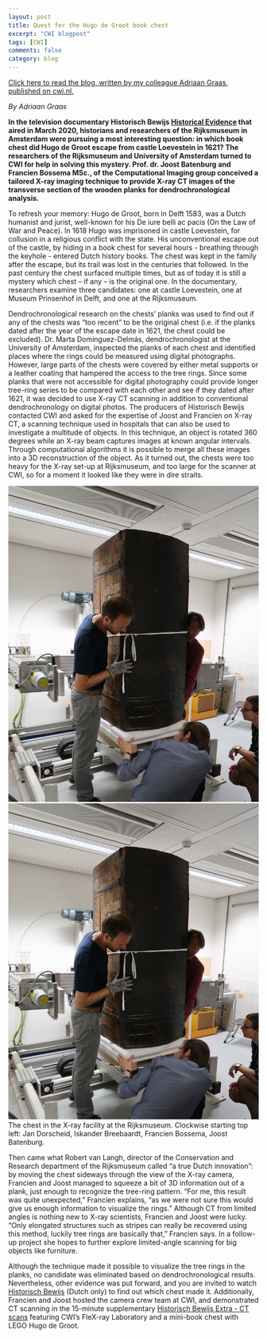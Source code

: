 ```yaml
---
layout: post
title: Quest for the Hugo de Groot book chest
excerpt: "CWI blogpost"
tags: [CWI]
comments: false
category: blog
---
```


[Click here to read the blog, written by my colleague Adriaan Graas, published on cwi.nl.](https://www.cwi.nl/news/blogs/quest-for-the-hugo-de-groot-book-chest)

*By Adriaan Graas*

**In the television documentary Historisch Bewijs [Historical Evidence](https://www.avrotros.nl/historisch-bewijs/gemist/detail/item/historisch-bewijs-de-boekenkist-van-hugo-de-groot-04-03-2020/) that aired in March 2020, historians and researchers of the Rijksmuseum in Amsterdam were pursuing a most interesting question: in which book chest did Hugo de Groot escape from castle Loevestein in 1621? The researchers of the Rijksmuseum and University of Amsterdam turned to CWI for help in solving this mystery. Prof. dr. Joost Batenburg and Francien Bossema MSc., of the Computational Imaging group conceived a tailored X-ray imaging technique to provide X-ray CT images of the transverse section of the wooden planks for dendrochronological analysis.**

To refresh your memory: Hugo de Groot, born in Delft 1583, was a Dutch humanist and jurist, well-known for his De iure belli ac pacis (On the Law of War and Peace). In 1618 Hugo was imprisoned in castle Loevestein, for collusion in a religious conflict with the state. His unconventional escape out of the castle, by hiding in a book chest for several hours - breathing through the keyhole - entered Dutch history books. The chest was kept in the family after the escape, but its trail was lost in the centuries that followed. In the past century the chest surfaced multiple times, but as of today it is still a mystery which chest – if any – is the original one. In the documentary, researchers examine three candidates: one at castle Loevestein, one at Museum Prinsenhof in Delft, and one at the Rijksmuseum.

Dendrochronological research on the chests’ planks was used to find out if any of the chests was “too recent” to be the original chest (i.e. if the planks dated after the year of the escape date in 1621, the chest could be excluded). Dr. Marta Domínguez-Delmás, dendrochronologist at the University of Amsterdam, inspected the planks of each chest and identified places where the rings could be measured using digital photographs. However, large parts of the chests were covered by either metal supports or a leather coating that hampered the access to the tree rings. Since some planks that were not accessible for digital photography could provide longer tree-ring series to be compared with each other and see if they dated after 1621, it was decided to use X-ray CT scanning in addition to conventional dendrochronology on digital photos. The producers of Historisch Bewijs contacted CWI and asked for the expertise of Joost and Francien on X-ray CT, a scanning technique used in hospitals that can also be used to investigate a multitude of objects. In this technique, an object is rotated 360 degrees while an X-ray beam captures images at known angular intervals. Through computational algorithms it is possible to merge all these images into a 3D reconstruction of the object. As it turned out, the chests were too heavy for the X-ray set-up at Rijksmuseum, and too large for the scanner at CWI, so for a moment it looked like they were in dire straits.


 <img src="images/hugoblog.jpg" width="800" /> ![](./images/hugoblog.jpg)
The chest in the X-ray facility at the Rijksmuseum. Clockwise starting top left: Jan Dorscheid, Iskander Breebaardt, Francien Bossema, Joost Batenburg.

Then came what Robert van Langh, director of the Conservation and Research department of the Rijksmuseum called “a true Dutch innovation”: by moving the chest sideways through the view of the X-ray camera, Francien and Joost managed to squeeze a bit of 3D information out of a plank, just enough to recognize the tree-ring pattern. “For me, this result was quite unexpected,” Francien explains, “as we were not sure this would give us enough information to visualize the rings.” Although CT from limited angles is nothing new to X-ray scientists, Francien and Joost were lucky. “Only elongated structures such as stripes can really be recovered using this method, luckily tree rings are basically that,” Francien says. In a follow-up project she hopes to further explore limited-angle scanning for big objects like furniture.

Although the technique made it possible to visualize the tree rings in the planks, no candidate was eliminated based on dendrochronological results. Nevertheless, other evidence was put forward, and you are invited to watch [Historisch Bewijs](https://www.avrotros.nl/historisch-bewijs/gemist/detail/item/historisch-bewijs-de-boekenkist-van-hugo-de-groot-04-03-2020/) (Dutch only) to find out which chest made it. Additionally, Francien and Joost hosted the camera crew team at CWI, and demonstrated CT scanning in the 15-minute supplementary [Historisch Bewijs Extra - CT scans](https://www.avrotros.nl/historisch-bewijs/gemist/detail/item/historisch-bewijs-extra-05-02-2020/) featuring CWI’s FleX-ray Laboratory and a mini-book chest with LEGO Hugo de Groot.

